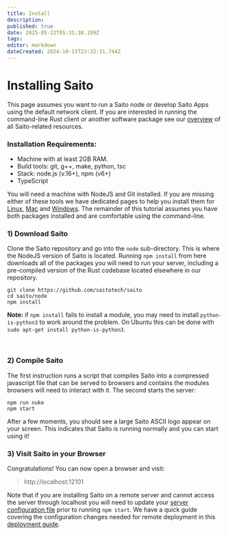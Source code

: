 ```yaml
---
title: Install
description: 
published: true
date: 2025-05-22T05:31:38.199Z
tags: 
editor: markdown
dateCreated: 2024-10-15T23:32:31.744Z
---
```


# Installing Saito

This page assumes you want to run a Saito node or develop Saito Apps using the default network client. If you are interested in running the command-line Rust client or another software package see our [overview](/install/overview) of all Saito-related resources.

### Installation Requirements:

- Machine with at least 2GB RAM.
- Build tools: git, g++, make, python, tsc
- Stack: node.js (v.16+), npm (v6+)
- TypeScript

You will need a machine with NodeJS and Git installed. If you are missing either of these tools we have dedicated pages to help you install them for [Linux](/install/linux), [Mac](/install/mac) and [Windows](/install/windows). The remainder of this tutorial assumes you have both packages installed and are comfortable using the command-line.


### 1) Download Saito

Clone the Saito repository and go into the ```node``` sub-directory. This is where the NodeJS version of Saito is located. Running ```npm install``` from here downloads all of the packages you will need to run your server, including a pre-compiled version of the Rust codebase located elsewhere in our repository.

```
git clone https://github.com/saitotech/saito
cd saito/node
npm install
```

**Note:** if ```npm install``` fails to install a module, you may need to install `python-is-python3` to work around the problem. On Ubuntu this can be done with ```sudo apt-get install python-is-python3```.

<br />


### 2) Compile Saito

The first instruction runs a script that compiles Saito into a compressed javascript file that can be served to browsers and contains the modules browsers will need to interact with it. The second starts the server:

```
npm run nuke
npm start
```

After a few moments, you should see a large Saito ASCII logo appear on your screen. This indicates that Saito is running normally and you can start using it!

### 3) Visit Saito in your Browser

Congratulations! You can now open a browser and visit:

> http://localhost:12101

Note that if you are installing Saito on a remote server and cannot access the server through localhost you will need to update your [server configuration file](/configuration/wallet) prior to running ```npm start```. We have a quick guide covering the configuration changes needed for remote deployment in this [deployment guide](/install/deploy).
